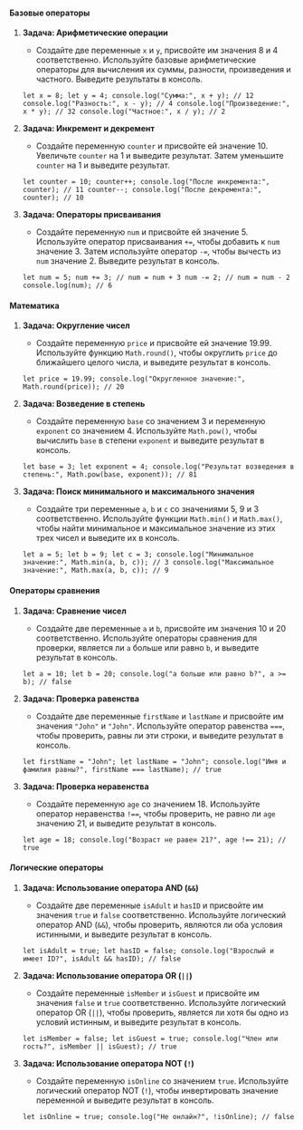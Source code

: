 #### Базовые операторы

1. **Задача: Арифметические операции**
    
    - Создайте две переменные `x` и `y`, присвойте им значения 8 и 4 соответственно. Используйте базовые арифметические операторы для вычисления их суммы, разности, произведения и частного. Выведите результаты в консоль.
    
    `let x = 8; let y = 4; console.log("Сумма:", x + y); // 12 console.log("Разность:", x - y); // 4 console.log("Произведение:", x * y); // 32 console.log("Частное:", x / y); // 2`
    
2. **Задача: Инкремент и декремент**
    
    - Создайте переменную `counter` и присвойте ей значение 10. Увеличьте `counter` на 1 и выведите результат. Затем уменьшите `counter` на 1 и выведите результат.
    
    `let counter = 10; counter++; console.log("После инкремента:", counter); // 11 counter--; console.log("После декремента:", counter); // 10`
    
3. **Задача: Операторы присваивания**
    
    - Создайте переменную `num` и присвойте ей значение 5. Используйте оператор присваивания `+=`, чтобы добавить к `num` значение 3. Затем используйте оператор `-=`, чтобы вычесть из `num` значение 2. Выведите результат в консоль.
    
    `let num = 5; num += 3; // num = num + 3 num -= 2; // num = num - 2 console.log(num); // 6`
    

#### Математика

1. **Задача: Округление чисел**
    
    - Создайте переменную `price` и присвойте ей значение 19.99. Используйте функцию `Math.round()`, чтобы округлить `price` до ближайшего целого числа, и выведите результат в консоль.
    
    `let price = 19.99; console.log("Округленное значение:", Math.round(price)); // 20`
    
2. **Задача: Возведение в степень**
    
    - Создайте переменную `base` со значением 3 и переменную `exponent` со значением 4. Используйте `Math.pow()`, чтобы вычислить `base` в степени `exponent` и выведите результат в консоль.
    
    `let base = 3; let exponent = 4; console.log("Результат возведения в степень:", Math.pow(base, exponent)); // 81`
    
3. **Задача: Поиск минимального и максимального значения**
    
    - Создайте три переменные `a`, `b` и `c` со значениями 5, 9 и 3 соответственно. Используйте функции `Math.min()` и `Math.max()`, чтобы найти минимальное и максимальное значение из этих трех чисел и выведите их в консоль.
    
    `let a = 5; let b = 9; let c = 3; console.log("Минимальное значение:", Math.min(a, b, c)); // 3 console.log("Максимальное значение:", Math.max(a, b, c)); // 9`
    

#### Операторы сравнения

1. **Задача: Сравнение чисел**
    
    - Создайте две переменные `a` и `b`, присвойте им значения 10 и 20 соответственно. Используйте операторы сравнения для проверки, является ли `a` больше или равно `b`, и выведите результат в консоль.
    
    `let a = 10; let b = 20; console.log("a больше или равно b?", a >= b); // false`
    
2. **Задача: Проверка равенства**
    
    - Создайте две переменные `firstName` и `lastName` и присвойте им значения `"John"` и `"John"`. Используйте оператор равенства `===`, чтобы проверить, равны ли эти строки, и выведите результат в консоль.
    
    `let firstName = "John"; let lastName = "John"; console.log("Имя и фамилия равны?", firstName === lastName); // true`
    
3. **Задача: Проверка неравенства**
    
    - Создайте переменную `age` со значением 18. Используйте оператор неравенства `!==`, чтобы проверить, не равно ли `age` значению 21, и выведите результат в консоль.
    
    `let age = 18; console.log("Возраст не равен 21?", age !== 21); // true`
    

#### Логические операторы

1. **Задача: Использование оператора AND (`&&`)**
    
    - Создайте две переменные `isAdult` и `hasID` и присвойте им значения `true` и `false` соответственно. Используйте логический оператор AND (`&&`), чтобы проверить, являются ли оба условия истинными, и выведите результат в консоль.
    
    `let isAdult = true; let hasID = false; console.log("Взрослый и имеет ID?", isAdult && hasID); // false`
    
2. **Задача: Использование оператора OR (`||`)**
    
    - Создайте переменные `isMember` и `isGuest` и присвойте им значения `false` и `true` соответственно. Используйте логический оператор OR (`||`), чтобы проверить, является ли хотя бы одно из условий истинным, и выведите результат в консоль.
    
    `let isMember = false; let isGuest = true; console.log("Член или гость?", isMember || isGuest); // true`
    
3. **Задача: Использование оператора NOT (`!`)**
    
    - Создайте переменную `isOnline` со значением `true`. Используйте логический оператор NOT (`!`), чтобы инвертировать значение переменной и выведите результат в консоль.
    
    `let isOnline = true; console.log("Не онлайн?", !isOnline); // false`